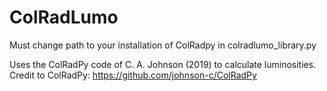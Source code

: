 # ColRadLumo

Must change path to your installation of ColRadpy in colradlumo_library.py

Uses the ColRadPy code of C. A. Johnson (2019) to calculate luminosities. Credit to ColRadPy: https://github.com/johnson-c/ColRadPy